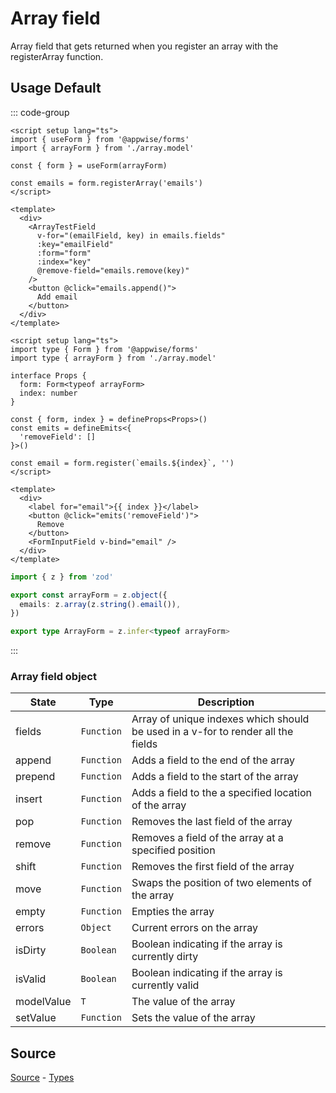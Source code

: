 # Array field

Array field that gets returned when you register an array with the registerArray function.

## Usage Default

::: code-group

```vue [ExampleArray.vue]
<script setup lang="ts">
import { useForm } from '@appwise/forms'
import { arrayForm } from './array.model'

const { form } = useForm(arrayForm)

const emails = form.registerArray('emails')
</script>

<template>
  <div>
    <ArrayTestField
      v-for="(emailField, key) in emails.fields"
      :key="emailField"
      :form="form"
      :index="key"
      @remove-field="emails.remove(key)"
    />
    <button @click="emails.append()">
      Add email
    </button>
  </div>
</template>
```

```vue [ExampleArrayField.vue]
<script setup lang="ts">
import type { Form } from '@appwise/forms'
import type { arrayForm } from './array.model'

interface Props {
  form: Form<typeof arrayForm>
  index: number
}

const { form, index } = defineProps<Props>()
const emits = defineEmits<{
  'removeField': []
}>()

const email = form.register(`emails.${index}`, '')
</script>

<template>
  <div>
    <label for="email">{{ index }}</label>
    <button @click="emits('removeField')">
      Remove
    </button>
    <FormInputField v-bind="email" />
  </div>
</template>
```

```ts [example.model.ts]
import { z } from 'zod'

export const arrayForm = z.object({
  emails: z.array(z.string().email()),
})

export type ArrayForm = z.infer<typeof arrayForm>
```

:::

### Array field object

| State           | Type      | Description                                                       |
| --------------- | --------- | ----------------------------------------------------------------- |
| fields | `Function` | Array of unique indexes which should be used in a v-for to render all the fields |
| append | `Function` | Adds a field to the end of the array |
| prepend | `Function` | Adds a field to the start of the array |
| insert | `Function` | Adds a field to the a specified location of the array |
| pop | `Function` | Removes the last field of the array |
| remove | `Function` | Removes a field of the array at a specified position |
| shift | `Function` | Removes the first field of the array |
| move | `Function` | Swaps the position of two elements of the array |
| empty | `Function` | Empties the array |
| errors | `Object` | Current errors on the array |
| isDirty | `Boolean` | Boolean indicating if the array is currently dirty |
| isValid | `Boolean` | Boolean indicating if the array is currently valid |
| modelValue | `T` | The value of the array |
| setValue | `Function` | Sets the value of the array |

## Source

[Source](https://github.com/wouterlms/forms/blob/main/src/composables/useForm.ts) - [Types](https://github.com/wouterlms/forms/blob/main/src/types/form.type.ts)